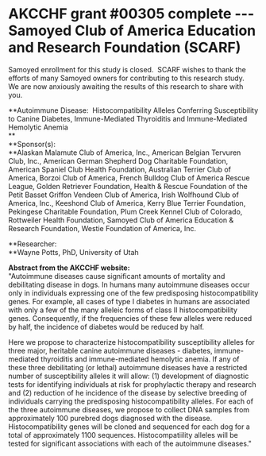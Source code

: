 
AKCCHF grant \#00305 complete ---  Samoyed Club of America Education and Research Foundation (SCARF)
===================================================================================================

Samoyed enrollment for this study is closed.  SCARF wishes to thank the
efforts of many Samoyed owners for contributing to this research study. 
We are now anxiously awaiting the results of this research to share with
you.

**Autoimmune Disease:  Histocompatibility Alleles Conferring
Susceptibility to Canine Diabetes, Immune-Mediated Thyroiditis and
Immune-Mediated Hemolytic Anemia \
**\
**Sponsor(s): \
**Alaskan Malamute Club of America, Inc., American Belgian Tervuren
Club, Inc., American German Shepherd Dog Charitable Foundation, American
Spaniel Club Health Foundation, Australian Terrier Club of America,
Borzoi Club of America, French Bulldog Club of America Rescue League,
Golden Retriever Foundation, Health & Rescue Foundation of the Petit
Basset Griffon Vendeen Club of America, Irish Wolfhound Club of America,
Inc., Keeshond Club of America, Kerry Blue Terrier Foundation, Pekingese
Charitable Foundation, Plum Creek Kennel Club of Colorado, Rottweiler
Health Foundation, Samoyed Club of America Education & Research
Foundation, Westie Foundation of America, Inc.

**Researcher: \
**Wayne Potts, PhD, University of Utah

**Abstract from the AKCCHF website:** \
\"Autoimmune diseases cause significant amounts of mortality and
debilitating disease in dogs. In humans many autoimmune diseases occur
only in individuals expressing one of the few predisposing
histocompatibility genes. For example, all cases of type I diabetes in
humans are associated with only a few of the many alleleic forms of
class II histocompatibility genes. Consequently, if the frequencies of
these few alleles were reduced by half, the incidence of diabetes would
be reduced by half.

Here we propose to characterize histocompatibility susceptibility
alleles for three major, heritable canine autoimmune diseases -
diabetes, immune-mediated thyroiditis and immune-mediated hemolytic
anemia. If any of these three debilitating (or lethal) autoimmune
diseases have a restricted number of susceptibility alleles it will
allow: (1) development of diagnostic tests for identifying individuals
at risk for prophylactic therapy and research and (2) reduction of he
incidence of the disease by selective breeding of individuals carrying
the predisposing histocompatibility alleles. For each of the three
autoimmune diseases, we propose to collect DNA samples from
approximately 100 purebred dogs diagnosed with the disease.
Histocompatibility genes will be cloned and sequenced for each dog for a
total of approximately 1100 sequences. Histocompatiility alleles will be
tested for significant associations with each of the autoimmune
diseases.\"
